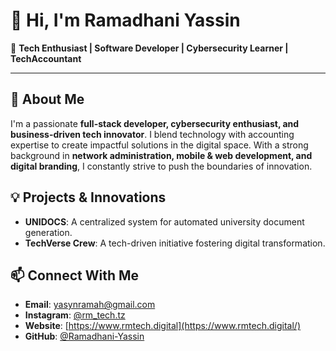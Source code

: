# 👋 Hi, I'm Ramadhani Yassin

🚀 **Tech Enthusiast | Software Developer | Cybersecurity Learner | TechAccountant**

---

## 👀 About Me
I'm a passionate **full-stack developer, cybersecurity enthusiast, and business-driven tech innovator**. I blend technology with accounting expertise to create impactful solutions in the digital space. With a strong background in **network administration, mobile & web development, and digital branding**, I constantly strive to push the boundaries of innovation.

## 💡 Projects & Innovations
- **UNIDOCS**: A centralized system for automated university document generation.
- **TechVerse Crew**: A tech-driven initiative fostering digital transformation.

## 📫 Connect With Me
- **Email**: [yasynramah@gmail.com](mailto:yasynramah@gmail.com)
- **Instagram**: [@rm_tech.tz](https://www.instagram.com/rm_tech.tz/)
- **Website**: [https://www.rmtech.digital](https://www.rmtech.digital/)
- **GitHub**: [@Ramadhani-Yassin](https://github.com/Ramadhani-Yassin)

